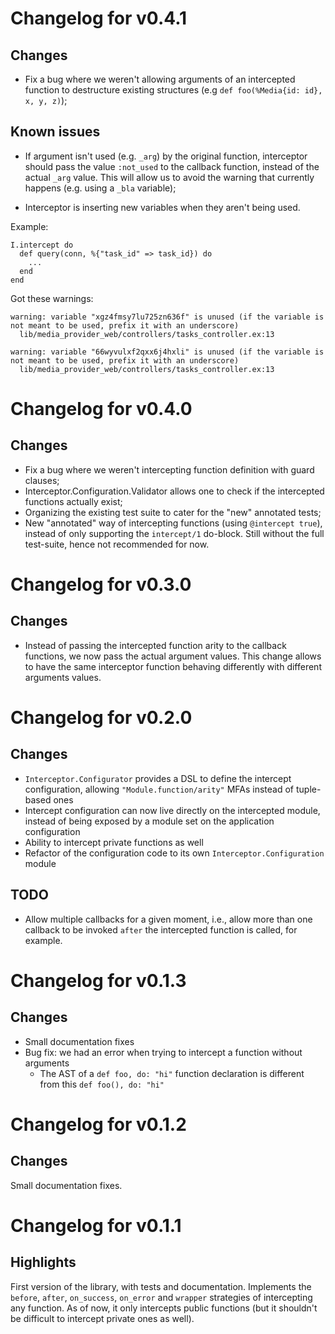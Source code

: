 # Changelog for v0.4.1

## Changes

* Fix a bug where we weren't allowing arguments of an intercepted function to destructure existing structures (e.g `def foo(%Media{id: id}, x, y, z)`);

## Known issues

* If argument isn't used (e.g. `_arg`) by the original function, interceptor should pass the value `:not_used` to the callback function, instead of the actual `_arg` value. This will allow us to avoid the warning that currently happens (e.g. using a `_bla` variable);

* Interceptor is inserting new variables when they aren't being used.

Example:
```
I.intercept do
  def query(conn, %{"task_id" => task_id}) do
    ...
  end
end
```

Got these warnings:
```
warning: variable "xgz4fmsy7lu725zn636f" is unused (if the variable is not meant to be used, prefix it with an underscore)
  lib/media_provider_web/controllers/tasks_controller.ex:13

warning: variable "66wyvulxf2qxx6j4hxli" is unused (if the variable is not meant to be used, prefix it with an underscore)
  lib/media_provider_web/controllers/tasks_controller.ex:13
```

# Changelog for v0.4.0

## Changes

* Fix a bug where we weren't intercepting function definition with guard clauses;
* Interceptor.Configuration.Validator allows one to check if the intercepted functions actually exist;
* Organizing the existing test suite to cater for the "new" annotated tests;
* New "annotated" way of intercepting functions (using `@intercept true`), instead of only supporting the `intercept/1` do-block. Still without the full test-suite, hence not recommended for now.

# Changelog for v0.3.0

## Changes

* Instead of passing the intercepted function arity to the callback functions, we now pass the actual argument values.
This change allows to have the same interceptor function behaving differently with different arguments values.

# Changelog for v0.2.0

## Changes

* `Interceptor.Configurator` provides a DSL to define the intercept configuration, allowing `"Module.function/arity"` MFAs instead of tuple-based ones
* Intercept configuration can now live directly on the intercepted module, instead of being exposed by a module set on the application configuration
* Ability to intercept private functions as well
* Refactor of the configuration code to its own `Interceptor.Configuration` module

## TODO

* Allow multiple callbacks for a given moment, i.e., allow more than one callback to be invoked `after` the intercepted function is called, for example.

# Changelog for v0.1.3

## Changes

* Small documentation fixes
* Bug fix: we had an error when trying to intercept a function without arguments
    - The AST of a `def foo, do: "hi"` function declaration is different from this `def foo(), do: "hi"`

# Changelog for v0.1.2

## Changes

Small documentation fixes.

# Changelog for v0.1.1

## Highlights

First version of the library, with tests and documentation. Implements the
`before`, `after`, `on_success`, `on_error` and `wrapper` strategies of
intercepting any function. As of now, it only intercepts public functions (but
it shouldn't be difficult to intercept private ones as well).
